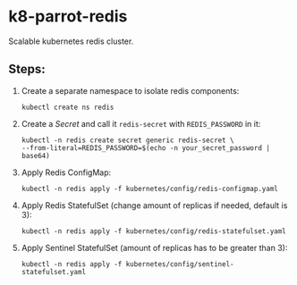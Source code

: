 # k8-parrot-redis

Scalable kubernetes redis cluster.

## Steps:
1. Create a separate namespace to isolate redis components:
   ```
   kubectl create ns redis
   ```
2. Create a *Secret* and call it `redis-secret` with `REDIS_PASSWORD` in it:
   ```
   kubectl -n redis create secret generic redis-secret \
   --from-literal=REDIS_PASSWORD=$(echo -n your_secret_password | base64)
   ```
3. Apply Redis ConfigMap:
   ```
   kubectl -n redis apply -f kubernetes/config/redis-configmap.yaml
   ```
4. Apply Redis StatefulSet (change amount of replicas if needed, default is 3):
   ```
   kubectl -n redis apply -f kubernetes/config/redis-statefulset.yaml
   ```
5. Apply Sentinel StatefulSet (amount of replicas has to be greater than 3):
   ```
   kubectl -n redis apply -f kubernetes/config/sentinel-statefulset.yaml
   ```
